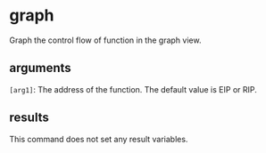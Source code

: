 # graph

Graph the control flow of function in the graph view.

## arguments

`[arg1]`: The address of the function. The default value is EIP or RIP.

## results

This command does not set any result variables.